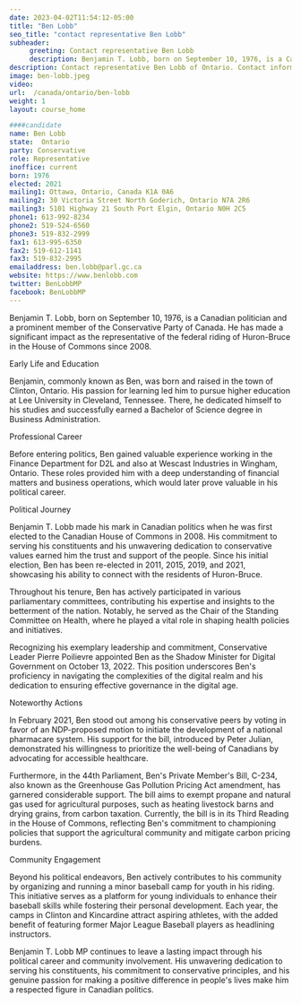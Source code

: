 ```yaml
---
date: 2023-04-02T11:54:12-05:00
title: "Ben Lobb"
seo_title: "contact representative Ben Lobb"
subheader:
     greeting: Contact representative Ben Lobb
     description: Benjamin T. Lobb, born on September 10, 1976, is a Canadian politician and a prominent member of the Conservative Party of Canada.
description: Contact representative Ben Lobb of Ontario. Contact information for Ben Lobb includes email address, phone number, and mailing address.
image: ben-lobb.jpeg
video:
url:  /canada/ontario/ben-lobb
weight: 1
layout: course_home

####candidate
name: Ben Lobb
state:	Ontario
party: Conservative
role: Representative
inoffice: current
born: 1976
elected: 2021
mailing1: Ottawa, Ontario, Canada K1A 0A6
mailing2: 30 Victoria Street North Goderich, Ontario N7A 2R6
mailing3: 5101 Highway 21 South Port Elgin, Ontario N0H 2C5
phone1: 613-992-8234
phone2: 519-524-6560
phone3: 519-832-2999
fax1: 613-995-6350
fax2: 519-612-1141
fax3: 519-832-2995
emailaddress: ben.lobb@parl.gc.ca
website: https://www.benlobb.com
twitter: BenLobbMP
facebook: BenLobbMP
---
```


Benjamin T. Lobb, born on September 10, 1976, is a Canadian politician and a prominent member of the Conservative Party of Canada. He has made a significant impact as the representative of the federal riding of Huron-Bruce in the House of Commons since 2008.

Early Life and Education

Benjamin, commonly known as Ben, was born and raised in the town of Clinton, Ontario. His passion for learning led him to pursue higher education at Lee University in Cleveland, Tennessee. There, he dedicated himself to his studies and successfully earned a Bachelor of Science degree in Business Administration.

Professional Career

Before entering politics, Ben gained valuable experience working in the Finance Department for D2L and also at Wescast Industries in Wingham, Ontario. These roles provided him with a deep understanding of financial matters and business operations, which would later prove valuable in his political career.

Political Journey

Benjamin T. Lobb made his mark in Canadian politics when he was first elected to the Canadian House of Commons in 2008. His commitment to serving his constituents and his unwavering dedication to conservative values earned him the trust and support of the people. Since his initial election, Ben has been re-elected in 2011, 2015, 2019, and 2021, showcasing his ability to connect with the residents of Huron-Bruce.

Throughout his tenure, Ben has actively participated in various parliamentary committees, contributing his expertise and insights to the betterment of the nation. Notably, he served as the Chair of the Standing Committee on Health, where he played a vital role in shaping health policies and initiatives.

Recognizing his exemplary leadership and commitment, Conservative Leader Pierre Poilievre appointed Ben as the Shadow Minister for Digital Government on October 13, 2022. This position underscores Ben's proficiency in navigating the complexities of the digital realm and his dedication to ensuring effective governance in the digital age.

Noteworthy Actions

In February 2021, Ben stood out among his conservative peers by voting in favor of an NDP-proposed motion to initiate the development of a national pharmacare system. His support for the bill, introduced by Peter Julian, demonstrated his willingness to prioritize the well-being of Canadians by advocating for accessible healthcare.

Furthermore, in the 44th Parliament, Ben's Private Member's Bill, C-234, also known as the Greenhouse Gas Pollution Pricing Act amendment, has garnered considerable support. The bill aims to exempt propane and natural gas used for agricultural purposes, such as heating livestock barns and drying grains, from carbon taxation. Currently, the bill is in its Third Reading in the House of Commons, reflecting Ben's commitment to championing policies that support the agricultural community and mitigate carbon pricing burdens.

Community Engagement

Beyond his political endeavors, Ben actively contributes to his community by organizing and running a minor baseball camp for youth in his riding. This initiative serves as a platform for young individuals to enhance their baseball skills while fostering their personal development. Each year, the camps in Clinton and Kincardine attract aspiring athletes, with the added benefit of featuring former Major League Baseball players as headlining instructors.

Benjamin T. Lobb MP continues to leave a lasting impact through his political career and community involvement. His unwavering dedication to serving his constituents, his commitment to conservative principles, and his genuine passion for making a positive difference in people's lives make him a respected figure in Canadian politics.
